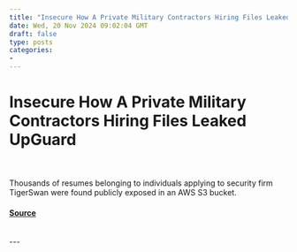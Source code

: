 ```yaml
---
title: "Insecure How A Private Military Contractors Hiring Files Leaked UpGuard"
date: Wed, 20 Nov 2024 09:02:04 GMT
draft: false
type: posts
categories: 
- 
---
```

# Insecure How A Private Military Contractors Hiring Files Leaked UpGuard

<br/>

<br/>
Thousands of resumes belonging to individuals applying to security firm TigerSwan were found publicly exposed in an AWS S3 bucket.

#### [Source](https://www.upguard.com/breaches/cloud-leak-tigerswan)

<br/>
---
